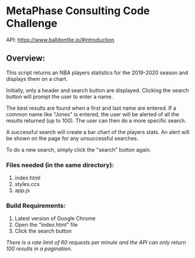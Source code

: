 # MetaPhase Consulting Code Challenge

API: https://www.balldontlie.io/#introduction

## Overview:
This script returns an NBA players statistics for the 2019-2020 season and displays them on a chart.

Initially, only a header and search button are displayed. Clicking the search button will prompt the user to enter a name.

The best results are found when a first and last name are entered. If a common name like "Jones" is entered, the user will be alerted of all the results returned (up to 100). The user can then do a more specific search.

A successful search will create a bar chart of the players stats. An alert will be shown on the page for any unsuccessful searches.

To do a new search, simply click the "search" button again.


### Files needed (in the same directory):
1. index.html
2. styles.ccs
3. app.js


### Build Requirements:
1. Latest version of Google Chrome
2. Open the "index.html" file
3. Click the search button


*There is a rate limit of 60 requests per minute and the API can only return 100 results in a pagination.*

